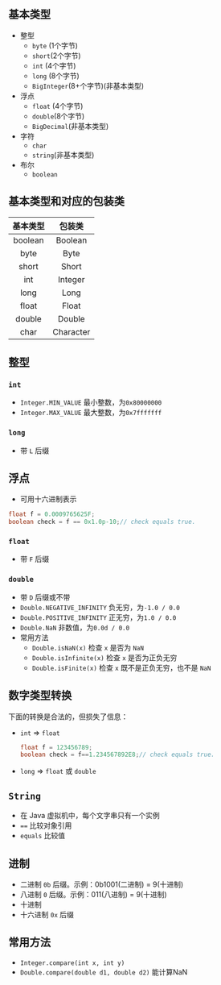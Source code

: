 ## 基本类型
- 整型
    - `byte` (1个字节)
    - `short`(2个字节)
    - `int`  (4个字节)
    - `long` (8个字节)
    - `BigInteger`(8+个字节)(非基本类型)
- 浮点
    - `float` (4个字节)
    - `double`(8个字节)
    - `BigDecimal`(非基本类型)
- 字符
    - `char`
    - `string`(非基本类型)
- 布尔
    - `boolean`
## 基本类型和对应的包装类
|基本类型|包装类|
|:---:|:---:|
|boolean|Boolean|
|byte|Byte|
|short|Short|
|int|Integer|
|long|Long|
|float|Float|
|double|Double|
|char|Character|

## 整型
### `int`
- `Integer.MIN_VALUE` 最小整数，为`0x80000000`
- `Integer.MAX_VALUE` 最大整数，为`0x7fffffff`
### `long`
- 带 `L` 后缀

## 浮点
- 可用十六进制表示 
``` java
float f = 0.0009765625F;
boolean check = f == 0x1.0p-10;// check equals true.
```
### `float`
- 带 `F` 后缀
### `double`
- 带 `D` 后缀或不带
- `Double.NEGATIVE_INFINITY` 负无穷，为`-1.0 / 0.0`
- `Double.POSITIVE_INFINITY` 正无穷，为`1.0 / 0.0`
- `Double.NaN` 非数值，为`0.0d / 0.0`
- 常用方法
    - `Double.isNaN(x)` 检查 `x` 是否为 `NaN`
    - `Double.isInfinite(x)` 检查 `x` 是否为正负无穷
    - `Double.isFinite(x)` 检查 `x` 既不是正负无穷，也不是 `NaN`

## 数字类型转换
下面的转换是合法的，但损失了信息：
- `int` => `float`
    ``` java
    float f = 123456789;
    boolean check = f==1.234567892E8;// check equals true.
    ```
- `long` => `float` 或 `double`

## `String`
- 在 Java 虚拟机中，每个文字串只有一个实例
- `==` 比较对象引用
- `equals` 比较值

## 进制
- 二进制 `0b` 后缀。示例：0b1001(二进制) = 9(十进制)
- 八进制 `0` 后缀。示例：011(八进制) = 9(十进制)
- 十进制 
- 十六进制 `0x` 后缀

## 常用方法
- `Integer.compare(int x, int y)`
- `Double.compare(double d1, double d2)` 能计算NaN